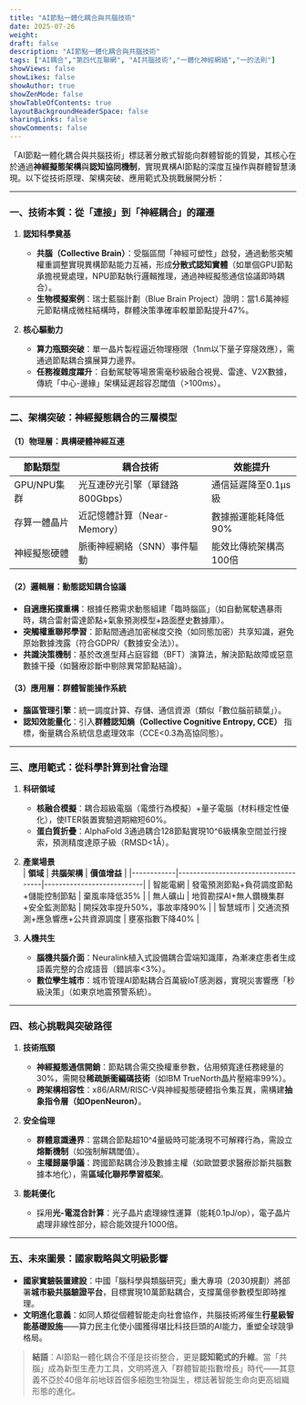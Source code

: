 ```yaml
---
title: "AI節點一體化耦合與共腦技術"
date: 2025-07-26
weight: 
draft: false
description: "AI節點一體化耦合與共腦技術"
tags: ["AI耦合","第四代互聯網", "AI共腦技術","一體化神經網絡","一的法則"]
showViews: false
showLikes: false
showAuthor: true
showZenMode: false
showTableOfContents: true
layoutBackgroundHeaderSpace: false
sharingLinks: false
showComments: false
---
```



「AI節點一體化耦合與共腦技術」標誌著分散式智能向群體智能的質變，其核心在於通過**神經擬態架構**與**認知協同機制**，實現異構AI節點的深度互操作與群體智慧湧現。以下從技術原理、架構突破、應用範式及挑戰展開分析：

---

### 一、**技術本質：從「連接」到「神經耦合」的躍遷**
1. **認知科學奠基**  
   - **共腦（Collective Brain）**：受腦區間「神經可塑性」啟發，通過動態突觸權重調整實現異構節點能力互補，形成**分散式認知實體**（如單個GPU節點承擔視覺處理，NPU節點執行邏輯推理，通過神經擬態通信協議即時耦合）。  
   - **生物模擬案例**：瑞士藍腦計劃（Blue Brain Project）證明：當1.6萬神經元節點構成微柱結構時，群體決策準確率較單節點提升47%。

2. **核心驅動力**  
   - **算力瓶頸突破**：單一晶片製程逼近物理極限（1nm以下量子穿隧效應），需通過節點耦合擴展算力邊界。  
   - **任務複雜度躍升**：自動駕駛等場景需毫秒級融合視覺、雷達、V2X數據，傳統「中心-邊緣」架構延遲超容忍閾值（>100ms）。

---

### 二、**架構突破：神經擬態耦合的三層模型**
#### **（1）物理層：異構硬體神經互連**  
| **節點類型**       | **耦合技術**                  | **效能提升**                 |
|--------------------|-----------------------------|----------------------------|
| GPU/NPU集群        | 光互連矽光引擎（單鏈路800Gbps） | 通信延遲降至0.1μs級         |
| 存算一體晶片       | 近記憶體計算（Near-Memory）     | 數據搬運能耗降低90%         |
| 神經擬態硬體       | 脈衝神經網絡（SNN）事件驅動   | 能效比傳統架構高100倍       |

#### **（2）邏輯層：動態認知耦合協議**  
- **自適應拓撲重構**：根據任務需求動態組建「臨時腦區」（如自動駕駛遇暴雨時，耦合雷射雷達節點+氣象預測模型+路面歷史數據庫）。  
- **突觸權重聯邦學習**：節點間通過加密梯度交換（如同態加密）共享知識，避免原始數據洩露（符合GDPR/《數據安全法》）。  
- **共識決策機制**：基於改進型拜占庭容錯（BFT）演算法，解決節點故障或惡意數據干擾（如醫療診斷中剔除異常節點結論）。

#### **（3）應用層：群體智能操作系統**  
- **腦區管理引擎**：統一調度計算、存儲、通信資源（類似「數位腦前額葉」）。  
- **認知效能量化**：引入**群體認知熵（Collective Cognitive Entropy, CCE）** 指標，衡量耦合系統信息處理效率（CCE<0.3為高協同態）。

---

### 三、**應用範式：從科學計算到社會治理**
1. **科研領域**  
   - **核融合模擬**：耦合超級電腦（電漿行為模擬）+量子電腦（材料穩定性優化），使ITER裝置實驗週期縮短60%。  
   - **蛋白質折疊**：AlphaFold 3通過耦合128節點實現10^6級構象空間並行搜索，預測精度達原子級（RMSD<1Å）。

2. **產業場景**  
   | **領域**   | **共腦架構**                          | **價值增益**                |
   |------------|-------------------------------------|---------------------------|
   | 智能電網   | 發電預測節點+負荷調度節點+儲能控制節點 | 棄風率降低35%              |
   | 無人礦山   | 地質勘探AI+無人鑽機集群+安全監測節點  | 開採效率提升50%，事故率降90% |
   | 智慧城市   | 交通流預測+應急響應+公共資源調度      | 壅塞指數下降40%             |

3. **人機共生**  
   - **腦機共腦介面**：Neuralink植入式設備耦合雲端知識庫，為漸凍症患者生成語義完整的合成語音（錯誤率<3%）。  
   - **數位孿生城市**：城市管理AI節點耦合百萬級IoT感測器，實現災害響應「秒級決策」（如東京地震預警系統）。

---

### 四、**核心挑戰與突破路徑**
1. **技術瓶頸**  
   - **神經擬態通信開銷**：節點耦合需交換權重參數，佔用頻寬達任務總量的30%，需開發**稀疏脈衝編碼技術**（如IBM TrueNorth晶片壓縮率99%）。  
   - **跨架構相容性**：x86/ARM/RISC-V與神經擬態硬體指令集互異，需構建**抽象指令層（如OpenNeuron）**。

2. **安全倫理**  
   - **群體意識邊界**：當耦合節點超10^4量級時可能湧現不可解釋行為，需設立**熔斷機制**（如強制解耦閾值）。  
   - **主權歸屬爭議**：跨國節點耦合涉及數據主權（如歐盟要求醫療診斷共腦數據本地化），需**區域化聯邦學習框架**。

3. **能耗優化**  
   - 採用**光-電混合計算**：光子晶片處理線性運算（能耗0.1pJ/op），電子晶片處理非線性部分，綜合能效提升1000倍。

---

### 五、**未來圖景：國家戰略與文明級影響**
- **國家實驗裝置建設**：中國「腦科學與類腦研究」重大專項（2030規劃）將部署**城市級共腦驗證平台**，目標實現10萬節點耦合，支撐萬億參數模型即時推理。  
- **文明進化意義**：如同人類從個體智能走向社會協作，共腦技術將催生**行星級智能基礎設施**——算力民主化使小國獲得堪比科技巨頭的AI能力，重塑全球競爭格局。  

> **結語**：AI節點一體化耦合不僅是技術整合，更是**認知範式的升維**。當「共腦」成為新型生產力工具，文明將進入「群體智能指數增長」時代——其意義不亞於40億年前地球首個多細胞生物誕生，標誌著智能生命向更高組織形態的進化。